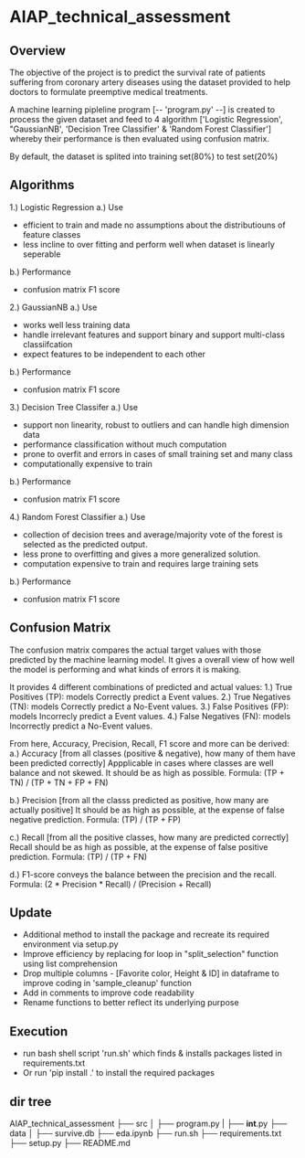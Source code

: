 # AIAP_technical_assessment

## Overview
The objective of the project is to predict the survival rate of patients suffering from coronary artery diseases
using the dataset provided to help doctors to formulate preemptive medical treatments.

A machine learning pipleline program [-- 'program.py' --] is created to process the given dataset and feed to
4 algorithm ['Logistic Regression', "GaussianNB', 'Decision Tree Classifier' & 'Random Forest Classifier'] whereby their
performance is then evaluated using confusion matrix.

By default, the dataset is splited into training set(80%) to test set(20%)


## Algorithms
1.) Logistic Regression
a.) Use
- efficient to train and made no assumptions about the distributiouns of feature classes
- less incline to over fitting and perform well when dataset is linearly seperable

b.) Performance
- confusion matrix F1 score


2.) GaussianNB
a.) Use
- works well less training data
- handle irrelevant features and support binary and support multi-class classiifcation
- expect features to be independent to each other

b.) Performance
- confusion matrix F1 score


3.) Decision Tree Classifer
a.) Use
- support non linearity, robust to outliers and can handle high dimension data
- performance classification without much computation
- prone to overfit and errors in cases of small training set and many class
- computationally expensive to train

b.) Performance
- confusion matrix F1 score


4.) Random Forest Classifier
a.) Use
- collection of decision trees and average/majority vote of the forest is selected as the predicted output.
- less prone to overfitting and gives a more generalized solution.
- computation expensive to train and requires large training sets

b.) Performance
- confusion matrix F1 score


## Confusion Matrix
The confusion matrix compares the actual target values with those predicted by the machine learning model.
It gives a overall view of how well the model is performing and what kinds of errors it is making.

It provides 4 different combinations of predicted and actual values:
1.) True Positives (TP):  models Correctly predict a Event values.
2.) True Negatives (TN):  models Correctly predict a No-Event values.
3.) False Positives (FP): models Incorrecly predict a Event values.
4.) False Negatives (FN): models Incorrectly predict a No-Event values.

From here, Accuracy, Precision, Recall, F1 score and more can be derived:
a.) Accuracy [from all classes (positive & negative), how many of them have been predicted correctly]
    Appplicable in cases where classes are well balance and not skewed.
    It should be as high as possible.
    Formula: (TP + TN) / (TP + TN + FP + FN)

b.) Precision [from all the classs predicted as positive, how many are actually positive]
    It should be as high as possible, at the expense of false negative prediction.
    Formula: (TP) / (TP + FP)

c.) Recall [from all the positive classes, how many are predicted correctly]
    Recall should be as high as possible, at the expense of false positive prediction.
    Formula: (TP) / (TP + FN)

d.) F1-score conveys the balance between the precision and the recall.
    Formula: (2 * Precision * Recall) / (Precision + Recall)

## Update
- Additional method to install the package and recreate its required environment via setup.py 
- Improve efficiency by replacing for loop in "split_selection" function using list comprehension
- Drop multiple columns - [Favorite color, Height & ID] in dataframe to improve coding in 'sample_cleanup' function
- Add in comments to improve code readability
- Rename functions to better reflect its underlying purpose 

## Execution    
- run bash shell script 'run.sh' which finds & installs packages listed in requirements.txt
- Or run 'pip install .' to install the required packages


## dir tree
AIAP_technical_assessment
├── src
│   ├── program.py
|   ├── __int__.py
├── data
│   ├── survive.db
├── eda.ipynb
├── run.sh
├── requirements.txt
├── setup.py
├── README.md


